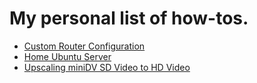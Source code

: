 # My personal list of how-tos.

* [Custom Router Configuration](router/router.md)
* [Home Ubuntu Server](ubuntu-mediabox/setup.md)
* [Upscaling miniDV SD Video to HD Video](minidv2hd.md)
